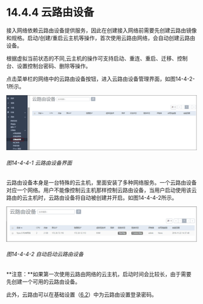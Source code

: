 # 14.4.4 云路由设备

接入网络依赖云路由设备提供服务，因此在创建接入网络前需要先创建云路由镜像和规格。启动/创建/重启云主机等操作，首次使用云路由网络，会自动创建云路由设备。

根据虚拟当前状态的不同,云主机的操作可支持启动、重连、重启、迁移、控制台、设置控制台密码、删除等操作。 

点击菜单栏的网络中的云路由设备按钮，进入云路由设备管理界面，如图14-4-2-1所示。

![png](../images/14-4-4-1.png "图14-4-4-1 云路由设备界面")
###### 图14-4-4-1 云路由设备界面

云路由设备本身是一台特殊的云主机，里面安装了多种网络服务。一个云路由设备对应一个网络。用户不能像控制云主机那样控制云路由设备，当用户启动使用该云路由的云主机时，云路由设备将自动被创建并开启。如图14-4-4-2所示。

![png](../images/14-4-4-2.png "图14-4-4-2 自动启动云路由设备")

###### 图14-4-4-2 自动启动云路由设备

**注意：**如果第一次使用云路由网络的云主机，启动时间会比较长，由于需要先创建一个可用的云路由设备。

此外，云路由可以在基础设置（[6.2](/Main/base-setting.md)）中为云路由设置登录密码。
